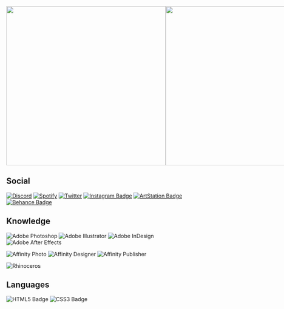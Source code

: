 <div align="left">
  <div style="display: flex; align-items: flex-start;">
<!-- Readme Typing SVG by DenverCoder1 - https://github.com/DenverCoder1/readme-typing-svg -->
    <a href="https://discord.com/users/288362986991648778">
      <img width=420vw align=top src="https://readme-typing-svg.herokuapp.com?size=20&duration=4000&color=CD0952&background=FFFFFF00&center=true&vCenter=true&lines=Hello+there!;Welcome+to+my+profile!"/>
    </a>
  <br><br/>
<!-- Lanyard Profile Readme by cnrad - https://github.com/cnrad/lanyard-profile-readme -->
    <a href="https://discord.com/users/288362986991648778">
      <img width=420vw align=top src="https://lanyard-profile-readme.vercel.app/api/288362986991648778?theme=dark&bg=2E343E"/>
    </a>
  <br><br/>
<!-- GitHub Readme Stats by anuraghazra - https://github.com/anuraghazra/github-readme-stats (GitHub Stats Card) -->
    <a href="https://github.com/CreArts-Community">
      <img width=420vw align=top src="https://corellanstoma-github-readme-stats.vercel.app/api?username=CorellanStoma&show_icons=true&hide_border=true&bg_color=2E343E&title_color=CD0952&text_color=C0C6DB&icon_color=CD0952&border_radius=12" />
    </a>
  <br><br/>
<!-- GitHub Readme Stats by anuraghazra - https://github.com/anuraghazra/github-readme-stats (Wakatime Stats Card) -->
    <a href="https://wakatime.com/@CorellanStoma">
      <img width=420vw align=top src="https://corellanstoma-github-readme-stats.vercel.app/api/wakatime?username=CorellanStoma&hide_border=true&bg_color=2E343E&title_color=CD0952&text_color=C0C6DB&border_radius=12&langs_count=6&layout=compact&custom_title=Code Stats"/>
    </a>
  <br><br/>
<!-- GitHub Readme Stats by anuraghazra - https://github.com/anuraghazra/github-readme-stats (Extra Pins) -->
    <a href="https://github.com/CreArts-Community/CreArts-Discord">
      <img width=420vw align=top src="https://corellanstoma-github-readme-stats.vercel.app/api/pin/?username=CorellanStoma&repo=CreArts-Discord&hide_border=true&bg_color=2E343E&title_color=CD0952&text_color=C0C6DB&border_radius=12"/>
    </a>
  <br><br/>
<!-- GitHub Readme Stats by anuraghazra - https://github.com/anuraghazra/github-readme-stats (Extra Pins) -->
    <a href="https://github.com/CreArts-Community/Friends-Grid">
      <img width=420vw align=top src="https://corellanstoma-github-readme-stats.vercel.app/api/pin/?username=CorellanStoma&repo=Friends-Grid&hide_border=true&bg_color=2E343E&title_color=CD0952&text_color=C0C6DB&border_radius=12"/>
    </a>
  <br><br/>
<!-- GitHub Readme Stats by anuraghazra - https://github.com/anuraghazra/github-readme-stats (Extra Pins) -->
    <a href="https://github.com/CreArts-Community/Context-Icons">
      <img width=420vw align=top src="https://corellanstoma-github-readme-stats.vercel.app/api/pin/?username=CorellanStoma&repo=Context-Icons&hide_border=true&bg_color=2E343E&title_color=CD0952&text_color=C0C6DB&border_radius=12"/>
    </a>
  <br><br/>
<!-- GitHub Readme Stats by anuraghazra - https://github.com/anuraghazra/github-readme-stats (Extra Pins) -->
    <a href="https://github.com/CreArts-Community/Settings-Icons">
      <img width=420vw align=top src="https://corellanstoma-github-readme-stats.vercel.app/api/pin/?username=CorellanStoma&repo=Settings-Icons&hide_border=true&bg_color=2E343E&title_color=CD0952&text_color=C0C6DB&border_radius=12"/>
    </a>
  <br><br/>
<!-- Github Readme Streak Stats DenverCoder1 - https://github.com/DenverCoder1/github-readme-streak-stats -->
    <a href="https://github.com/CorellanStoma">
      <img width=420vw align=top src="https://github-readme-streak-stats.herokuapp.com/?user=CorellanStoma&hide_border=true&background=2E343E&stroke=393e48&ring=CD0952&fire=CD0952&currStreakNum=C0C6DB&sideNums=C0C6DB&currStreakLabel=CD0952&sideLabels=C0C6DB&dates=586069"/>
    </a>
  <br><br/>
<!-- Spotify Recently Played Readme by JeffreyCA - https://github.com/JeffreyCA/spotify-recently-played-readme -->
    <a href="https://open.spotify.com/user/corellanstoma?si=c1e25550aae04b0d">
      <img width=420vw align=top src="https://spotify-recently-played-readme.vercel.app/api?user=corellanstoma&count=3"/>
    </a>
  <br><br/>
<!-- Readme Typing SVG by DenverCoder1 - https://github.com/DenverCoder1/readme-typing-svg -->
    <a href="https://github.com/CorellanStoma">
      <img width=420vw align=top src="https://readme-typing-svg.herokuapp.com?size=20&duration=4000&color=CD0952&background=FFFFFF00&center=true&vCenter=true&lines=Good+Design...;is+innovative;makes+a+product+useful;is+aesthetic;makes+a+product+understandable;is+unobtrusive;is+honest;is+long-lasting;is+thorough+down+to+the+last+detail;is+environmentally+friendly;is+as+little+design+as+possible"/>
    </a>
  </div>
</div>

## Social
[![Discord](https://img.shields.io/badge/Discord-5865F2?logo=discord&logoColor=fff&style=for-the-badge)](https://discord.com/users/288362986991648778)
[![Spotify](https://img.shields.io/badge/Spotify-1DB954?logo=spotify&logoColor=fff&style=for-the-badge)](https://open.spotify.com/user/corellanstoma?si=b57709cb894f4473)
[![Twitter](https://img.shields.io/badge/Twitter-1DA1F2?logo=twitter&logoColor=fff&style=for-the-badge)](https://twitter.com/CorellanStoma)
[![Instagram Badge](https://img.shields.io/badge/Instagram-E4405F?logo=instagram&logoColor=fff&style=for-the-badge)](https://www.instagram.com/danielklingel.design)
[![ArtStation Badge](https://img.shields.io/badge/ArtStation-13AFF0?logo=artstation&logoColor=fff&style=for-the-badge)](https://www.artstation.com/danielklingeldesign)
[![Behance Badge](https://img.shields.io/badge/Behance-1769FF?logo=behance&logoColor=fff&style=for-the-badge)](https://www.behance.net/danielklingeldesign)

## Knowledge
![Adobe Photoshop](https://img.shields.io/badge/Adobe%20Photoshop-31A8FF?logo=adobephotoshop&logoColor=fff&style=for-the-badge)
![Adobe Illustrator](https://img.shields.io/badge/Adobe%20Illustrator-FF9A00?logo=adobeillustrator&logoColor=fff&style=for-the-badge)
![Adobe InDesign](https://img.shields.io/badge/Adobe%20InDesign-F36?logo=adobeindesign&logoColor=fff&style=for-the-badge)
![Adobe After Effects](https://img.shields.io/badge/Adobe%20After%20Effects-99F?logo=adobeaftereffects&logoColor=fff&style=for-the-badge)

![Affinity Photo](https://img.shields.io/badge/Affinity%20Photo-7E4DD2?logo=affinityphoto&logoColor=fff&style=for-the-badge)
![Affinity Designer](https://img.shields.io/badge/Affinity%20Designer-1B72BE?logo=affinitydesigner&logoColor=fff&style=for-the-badge)
![Affinity Publisher](https://img.shields.io/badge/Affinity%20Publisher-C9284D?logo=affinitypublisher&logoColor=fff&style=for-the-badge)

![Rhinoceros](https://img.shields.io/badge/Rhinoceros-801010?logo=rhinoceros&logoColor=fff&style=for-the-badge)

## Languages
![HTML5 Badge](https://img.shields.io/badge/HTML5-E34F26?logo=html5&logoColor=fff&style=for-the-badge)
![CSS3 Badge](https://img.shields.io/badge/CSS3-1572B6?logo=css3&logoColor=fff&style=for-the-badge)
